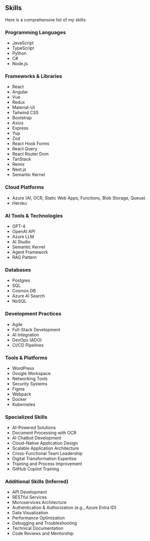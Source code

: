 ## Skills

Here is a comprehensive list of my skills:

### Programming Languages

- JavaScript
- TypeScript
- Python
- C#
- Node.js

### Frameworks & Libraries

- React
- Angular
- Vue
- Redux
- Material-UI
- Tailwind CSS
- Bootstrap
- Axios
- Express
- Yup
- Zod
- React Hook Forms
- React Query
- React Router Dom
- TanStack
- Remix
- Next.js
- Semantic Kernel

### Cloud Platforms

- Azure (AI, OCR, Static Web Apps, Functions, Blob Storage, Queue)
- Heroku

### AI Tools & Technologies

- GPT-4
- OpenAI API
- Azure LLM
- AI Studio
- Semantic Kernel
- Agent Framework
- RAG Pattern

### Databases

- Postgres
- SQL
- Cosmos DB
- Azure AI Search
- NoSQL

### Development Practices

- Agile
- Full-Stack Development
- AI Integration
- DevOps (ADO)
- CI/CD Pipelines

### Tools & Platforms

- WordPress
- Google Workspace
- Networking Tools
- Security Systems
- Figma
- Webpack
- Docker
- Kubernetes

### Specialized Skills

- AI-Powered Solutions
- Document Processing with OCR
- AI Chatbot Development
- Cloud-Native Application Design
- Scalable Application Architecture
- Cross-Functional Team Leadership
- Digital Transformation Expertise
- Training and Process Improvement
- GitHub Copilot Training

### Additional Skills (Inferred)

- API Development
- RESTful Services
- Microservices Architecture
- Authentication & Authorization (e.g., Azure Entra ID)
- Data Visualization
- Performance Optimization
- Debugging and Troubleshooting
- Technical Documentation
- Code Reviews and Mentorship
